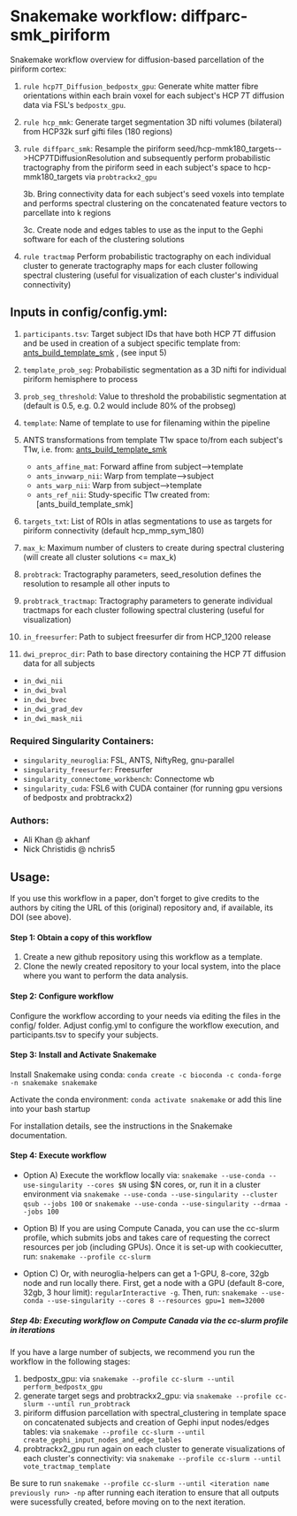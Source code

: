 # **Snakemake workflow: diffparc-smk_piriform**

Snakemake workflow overview for diffusion-based parcellation of the piriform cortex:
1. ```rule hcp7T_Diffusion_bedpostx_gpu```: Generate white matter fibre orientations within each brain voxel for each subject's HCP 7T diffusion data via FSL's ```bedpostx_gpu```. 
2. ```rule hcp_mmk```: Generate target segmentation 3D nifti volumes (bilateral) from HCP32k surf gifti files (180 regions)
3. ```rule diffparc_smk```: Resample the piriform seed/hcp-mmk180_targets-->HCP7TDiffusionResolution and subsequently perform probabilistic tractography from the piriform seed in each subject's space to hcp-mmk180_targets via ```probtrackx2_gpu```

    3b. Bring connectivity data for each subject's seed voxels into template and performs spectral clustering on the concatenated feature vectors to parcellate into k regions
    
    3c. Create node and edges tables to use as the input to the Gephi software for each of the clustering solutions
    
4. ```rule tractmap``` Perform probabilistic tractography on each individual cluster to generate tractography maps for each cluster following spectral clustering (useful for visualization of each cluster's individual connectivity)

## Inputs in config/config.yml:
1. ```participants.tsv```: Target subject IDs that have both HCP 7T diffusion and be used in creation of a subject specific template from: [ants_build_template_smk](https://github.com/akhanf/ants_build_template_smk) , (see input 5)
2. ```template_prob_seg```: Probabilistic segmentation as a 3D nifti for individual piriform hemisphere to process
3. ```prob_seg_threshold```: Value to threshold the probabilistic segmentation at (default is 0.5, e.g. 0.2 would include 80% of the probseg)
4. ```template```: Name of template to use for filenaming within the pipeline
5. ANTS transformations from template T1w space to/from each subject's T1w, i.e. from: [ants_build_template_smk](https://github.com/akhanf/ants_build_template_smk)
 
   * ```ants_affine_mat```: Forward affine from subject-->template
   * ```ants_invwarp_nii```: Warp from template-->subject
   * ```ants_warp_nii```: Warp from subject-->template
   * ```ants_ref_nii```: Study-specific T1w created from: [ants_build_template_smk]

6. ```targets_txt```: List of ROIs in atlas segmentations to use as targets for piriform connectivity (default hcp_mmp_sym_180)
7. ```max_k```: Maximum number of clusters to create during spectral clustering (will create all cluster solutions <= max_k)
8. ```probtrack```: Tractography parameters, seed_resolution defines the resolution to resample all other inputs to
9. ```probtrack_tractmap```: Tractography parameters to generate individual tractmaps for each cluster following spectral clustering (useful for visualization)
10. ```in_freesurfer```: Path to subject freesurfer dir from HCP_1200 release
11. ```dwi_preproc_dir```: Path to base directory containing the HCP 7T diffusion data for all subjects

   * ```in_dwi_nii```
   * ```in_dwi_bval```
   * ```in_dwi_bvec```
   * ```in_dwi_grad_dev```
   * ```in_dwi_mask_nii```

### Required Singularity Containers:
* ```singularity_neuroglia```: FSL, ANTS, NiftyReg, gnu-parallel
* ```singularity_freesurfer```: Freesurfer
* ```singularity_connectome_workbench```: Connectome wb
* ```singularity_cuda```: FSL6 with CUDA container (for running gpu versions of bedpostx and probtrackx2)

### Authors:
* Ali Khan @ akhanf
* Nick Christidis @ nchris5

## Usage:
If you use this workflow in a paper, don't forget to give credits to the authors by citing the URL of this (original) repository and, if available, its DOI (see above).

#### Step 1: Obtain a copy of this workflow
1. Create a new github repository using this workflow as a template.
2. Clone the newly created repository to your local system, into the place where you want to perform the data analysis.

#### Step 2: Configure workflow
Configure the workflow according to your needs via editing the files in the config/ folder. Adjust config.yml to configure the workflow execution, and participants.tsv to specify your subjects.

#### Step 3: Install and Activate Snakemake
Install Snakemake using conda: ```conda create -c bioconda -c conda-forge -n snakemake snakemake```


Activate the conda environment: ```conda activate snakemake``` or add this line into your bash startup

For installation details, see the instructions in the Snakemake documentation.

#### Step 4: Execute workflow
* Option A)
Execute the workflow locally via: ```snakemake --use-conda --use-singularity --cores $N```
using $N cores, or, run it in a cluster environment via ```snakemake --use-conda --use-singularity --cluster qsub --jobs 100``` or ```snakemake --use-conda --use-singularity --drmaa --jobs 100```

* Option B)
If you are using Compute Canada, you can use the cc-slurm profile, which submits jobs and takes care of requesting the correct resources per job (including GPUs). Once it is set-up with cookiecutter, run: ```snakemake --profile cc-slurm```

* Option C)
Or, with neuroglia-helpers can get a 1-GPU, 8-core, 32gb node and run locally there. First, get a node with a GPU (default 8-core, 32gb, 3 hour limit): ```regularInteractive -g```. Then, run: ```snakemake --use-conda --use-singularity --cores 8 --resources gpu=1 mem=32000```

##### Step 4b: Executing workflow on Compute Canada via the cc-slurm profile in iterations
If you have a large number of subjects, we recommend you run the workflow in the following stages:
1. bedpostx_gpu: via ```snakemake --profile cc-slurm --until perform_bedpostx_gpu```
2. generate target segs and probtrackx2_gpu: via ```snakemake --profile cc-slurm --until run_probtrack```
3. piriform diffusion parcellation with spectral_clustering in template space on concatenated subjects and creation of Gephi input nodes/edges tables: via ```snakemake --profile cc-slurm --until create_gephi_input_nodes_and_edge_tables```
4. probtrackx2_gpu run again on each cluster to generate visualizations of each cluster's connectivity: via ```snakemake --profile cc-slurm --until vote_tractmap_template```

Be sure to run ```snakemake --profile cc-slurm --until <iteration name previously run> -np``` after running each iteration to ensure that all outputs were sucessfully created, before moving on to the next iteration.
